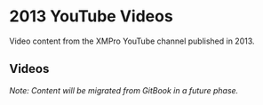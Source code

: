 # 2013 YouTube Videos

Video content from the XMPro YouTube channel published in 2013.

## Videos

*Note: Content will be migrated from GitBook in a future phase.*
